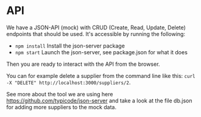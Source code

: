 # API

We have a JSON-API (mock) with CRUD (Create, Read, Update, Delete) endpoints
that should be used. It's accessible by running the following:

- `npm install` Install the json-server package
- `npm start` Launch the json-server, see package.json for what it does

Then you are ready to interact with the API from the browser.

You can for example delete a supplier from the command line like this:
`curl -X "DELETE" http://localhost:3000/suppliers/2`.

See more about the tool we are using here
https://github.com/typicode/json-server and take a look at the file db.json for
adding more suppliers to the mock data.
